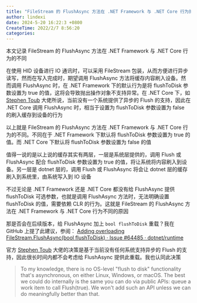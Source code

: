 ```yaml
---
title: "FileStream 的 FlushAsync 方法在 .NET Framework 与 .NET Core 行为的不同"
author: lindexi
date: 2024-5-20 16:22:3 +0800
CreateTime: 2022/2/7 8:56:20
categories: 
---
```


本文记录 FileStream 的 FlushAsync 方法在 .NET Framework 与 .NET Core 行为的不同

<!--more-->


<!-- CreateTime:2022/2/7 8:56:20 -->

<!-- 发布 -->

在使用 HID 设备进行 IO 通讯时，可以采用 FileStream 包装，从而方便进行异步读写，然而在写入完成时，期望调用 FlushAsync 方法将缓存内容刷入设备。然而调用 FlushAsync 时，在 .NET Framework 下的默认行为是将 flushToDisk 参数设置为 true 的值，这将会导致抛出操作对象不支持异常。在 .NET Core 下，如 [Stephen Toub](https://github.com/stephentoub ) 大佬所说，当前没有一个系统提供了异步的 Flush 的支持，因此在 .NET Core 调用 FlushAsync 时，相当于设置为 flushToDisk 参数设置为 false 的刷入缓存到设备的行为

以上就是 FileStream 的 FlushAsync 方法在 .NET Framework 与 .NET Core 行为的不同。不同在于 .NET Framework 下默认将 flushToDisk 参数设置为 true 的值。而 .NET Core 下默认将 flushToDisk 参数设置为 false 的值

值得一说的是以上说的缓存其实有两层，一层是系统层提供的，调用 Flush 或 FlushAsync 配合 flushToDisk 参数设置为 true 的值，将让系统将内容刷入到设备。另一层是 dotnet 层的，调用 Flush 或 FlushAsync 将会让 dotnet 层的缓存刷入到系统里，由系统写入到 IO 设备

不过无论是 .NET Framework 还是 .NET Core 都没有给 FlushAsync 提供 flushToDisk 可选参数，也就是调用 FlushAsync 方法时，无法明确设置 flushToDisk 的值，需要依赖 CLR 的行为。这就是 FileStream 的 FlushAsync 方法在 .NET Framework 与 .NET Core 行为不同的原因

那是否会在后续版本，给 FlushAsync 加上 `bool flushToDisk` 重载？我在 GitHub 上提了此建议，参阅： [Adding overloading FileStream.FlushAsync(bool flushToDisk) · Issue #64485 · dotnet/runtime](https://github.com/dotnet/runtime/issues/64485 )

官方 [Stephen Toub](https://github.com/stephentoub ) 大佬的决策是基于当前没有任何系统支持异步的 Flush 的支持，因此很长时间内都不会考虑给 FlushAsync 提供此重载。我也认同此决策

> To my knowledge, there is no OS-level "flush to disk" functionality that's asynchronous, on either Linux, Windows, or macOS. The best we could do internally is the same you can do via public APIs: queue a work item to call Flush(true). We won't add such an API unless we can do meaningfully better than that.



